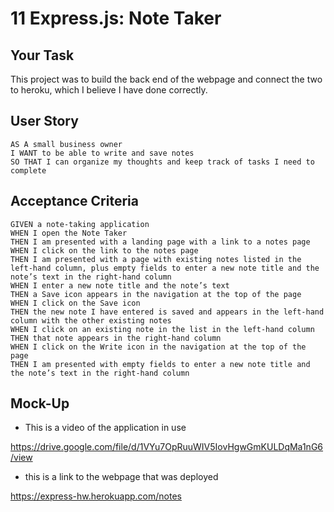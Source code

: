 # 11 Express.js: Note Taker

## Your Task

This project was to build the back end of the webpage and connect the two to heroku, which I believe I have done correctly.


## User Story

```
AS A small business owner
I WANT to be able to write and save notes
SO THAT I can organize my thoughts and keep track of tasks I need to complete
```


## Acceptance Criteria

```
GIVEN a note-taking application
WHEN I open the Note Taker
THEN I am presented with a landing page with a link to a notes page
WHEN I click on the link to the notes page
THEN I am presented with a page with existing notes listed in the left-hand column, plus empty fields to enter a new note title and the note’s text in the right-hand column
WHEN I enter a new note title and the note’s text
THEN a Save icon appears in the navigation at the top of the page
WHEN I click on the Save icon
THEN the new note I have entered is saved and appears in the left-hand column with the other existing notes
WHEN I click on an existing note in the list in the left-hand column
THEN that note appears in the right-hand column
WHEN I click on the Write icon in the navigation at the top of the page
THEN I am presented with empty fields to enter a new note title and the note’s text in the right-hand column
```


## Mock-Up

- This is a video of the application in use 


https://drive.google.com/file/d/1VYu7OpRuuWIV5IovHgwGmKULDqMa1nG6/view

- this is a link to the webpage that was deployed 

https://express-hw.herokuapp.com/notes
